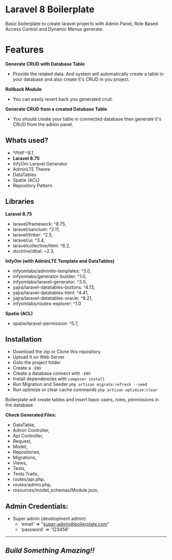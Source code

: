 # Laravel 8 Boilerplate

Basic boilerplate to create laravel projects with Admin Panel, Role Based Access Control and Dynamic Menus generate.

# Features 

**Generate CRUD with Database Table**

- Provide the related data. And system will automatically create a table in your database and also create it's CRUD in you project.


**Rollback Module**

- You can easily revert back you generated crud.

**Generate CRUD from a created Database Table**

- You should create your table in connected database then generate it's CRUD from the admin panel.

## Whats used?
- **PHP ^8.1.* 
- **Laravel 8.75**
- InfyOm Laravel Generator
- AdminLTE Theme
- DataTables
- Spatie (ACL)
- Repository Pattern

## Libraries
**Laravel 8.75**

- laravel/framework: ^8.75,
- laravel/sanctum: ^2.11,
- laravel/tinker: ^2.5,
- laravel/ui: ^3.4,
- laravelcollective/html: ^6.2,
- doctrine/dbal: ~2.3,

**InfyOm (with AdminLTE Template and DataTables)**

- infyomlabs/adminlte-templates: ^3.0,
- infyomlabs/generator-builder: ^1.0,
- infyomlabs/laravel-generator: ^3.0,
- yajra/laravel-datatables-buttons: ^4.13,
- yajra/laravel-datatables-html: ^4.41,
- yajra/laravel-datatables-oracle: ^9.21,
- infyomlabs/routes-explorer: ^1.0

**Spatie (ACL)**
- spatie/laravel-permission: ^5.7,

## Installation
- Download the zip or Clone this repository 
- Upload it on Web Server
- Goto the project folder
- Create a `.ENV`
- Create a database connect with `.ENV` 
- Install dependencies with `composer install`
- Run Migration and Seeder `php artisan migrate:refresh --seed`
- Run optimize or clear cache commands `php artisan optimize:clear` 

Boilerplate will create tables and insert basic users, roles, permissions in the database. 

**Check Generated Files:**

- DataTable, 
- Admin Controller, 
- Api Controller, 
- Request, 
- Model, 
- Repositories, 
- Migrations, 
- Views, 
- Tests,
- Tests Traits,
- routes/api.php, 
- routes/admin.php,
- resources/model_schemas/Module.json,

## Admin Credentials:
- Super admin (development admin)
    - 'email'    => "super-admin@boilerplate.com"
    - 'password' => '123456'


---
## _Build Something Amazing!!_

